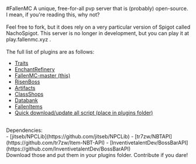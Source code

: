 #FallenMC
A unique, free-for-all pvp server that is (probably) open-source. I mean, if you're reading this, why not?
<br><br>Feel free to fork, but it does rely on a very particular version of Spigot called NachoSpigot. This server is no longer in development, but you can play it at play.fallenmc.xyz . <br><br>The full list of plugins are as follows:

- [Traits](https://github.com/Archonic944/FallenTraits)
- [EnchantRefinery](https://github.com/Archonic944/EnchantRefinery)
- [FallenMC-master (this)](https://github.com/my-iq-is-3/FallenMC)
- [RisenBoss](https://github.com/Archonic944/RisenBoss)
- [Artifacts](https://github.com/my-iq-is-3/f-Artifacts)
- [ClassShops](https://github.com/Archonic944/ClassShops)
- [Databank](https://github.com/my-iq-is-3/Databank)
- [FallenItems](https://github.com/Archonic944/FallenItems)
- [Quick download/update all script (place in plugins folder)](https://www.dropbox.com/s/j9z593cg0ae6zrs/download_plugins.sh?dl=1)
<br>
Dependencies:
<br>
- [jitseb/NPCLib](https://github.com/jitseb/NPCLib)
- [tr7zw/NBTAPI](https://github.com/tr7zw/Item-NBT-API)
- [InventivetalentDev/BossBarAPI](https://github.com/InventivetalentDev/BossBarAPI)
<br>
Download those and put them in your plugins folder. Contribute if you dare!
